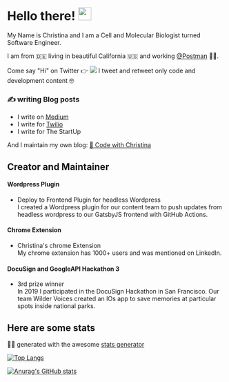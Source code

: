 
<!-- [![Header](https://raw.githubusercontent.com/MartinHeinz/<OWNER>/<OWNER>/readme_header.png "Header")](https://some-url.dev/)] -->

# Hello there! <img src="https://raw.githubusercontent.com/MartinHeinz/MartinHeinz/master/wave.gif" width="30px">
My Name is Christina and I am a Cell and Molecular Biologist turned Software Engineer. 

I am from 🇩🇪 living in beautiful California 🇺🇸 and working [@Postman](https://www.postman.com/) 👨‍🚀.

Come say "Hi" on Twitter 👉 ![](https://img.shields.io/twitter/follow/ettinchen?style=social) I tweet and retweet only code and development content 🤓
<!-- ![](https://img.shields.io/badge/LinkedIn-0077B5?style=for-the-badge&logo=linkedin&logoColor=white) -->



### ✍️ writing Blog posts
* I write on [Medium](https://christinavhastenrath.medium.com/)
* I write for [Twilio](https://www.twilio.com/blog/create-wordpress-plugin-rebuild-gatsby-app-aws-github-actions)
* I write for The StartUp

And I maintain my own blog: [🦄 Code with Christina](https://www.codewithchristina.com)




## Creator and Maintainer

#### Wordpress Plugin
* Deploy to Frontend Plugin for headless Wordpress <br />
I created a Wordpress plugin for our content team to push updates from headless wordpress to our GatsbyJS frontend with GitHub Actions.

#### Chrome Extension
* Christina's chrome Extension <br />
My chrome extension has 1000+ users and was mentioned on LinkedIn.

#### DocuSign and GoogleAPI Hackathon 3
* 3rd prize winner <br />
In 2019 I participated in the DocuSign Hackathon in San Francisco. Our team Wilder Voices created an IOs app to save memories at particular spots inside national parks.

<!-- 
## Technologies and Tools
![](https://img.shields.io/badge/Code-JavaScript-informational?style=flat&logo=<LOGO_NAME>&logoColor=white&color=blue)

![](https://img.shields.io/badge/Code-JavaScript-informational?style=plastic&logo=appveyor=<LOGO_NAME>&logoColor=white&color=2bbc8a) -->

## Here are some stats
🚣‍♀️ generated with the awesome [stats generator](https://github.com/anuraghazra/github-readme-stats)

[![Top Langs](https://github-readme-stats.vercel.app/api/top-langs/?username=ch264&layout=compact)](https://github.com/ch264/github-readme-stats)

[![Anurag's GitHub stats](https://github-readme-stats.vercel.app/api?username=ch264)](https://github.com/ch264/github-readme-stats)





<!--
**ch264/ch264** is a ✨ _special_ ✨ repository because its `README.md` (this file) appears on your GitHub profile.

Here are some ideas to get you started:

- 🔭 I’m currently working on ...
- 🌱 I’m currently learning ...
- 👯 I’m looking to collaborate on ...
- 🤔 I’m looking for help with ...
- 💬 Ask me about ...
- 📫 How to reach me: ...
- 😄 Pronouns: ...
- ⚡ Fun fact: ...
-->
